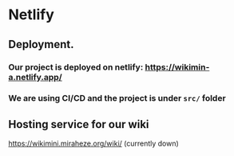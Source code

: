 
# Netlify

## Deployment.


### Our project is deployed on netlify: https://wikimin-a.netlify.app/
### We are using CI/CD and the project is under `src/` folder


## Hosting service for our wiki
https://wikimini.miraheze.org/wiki/  (currently down)



